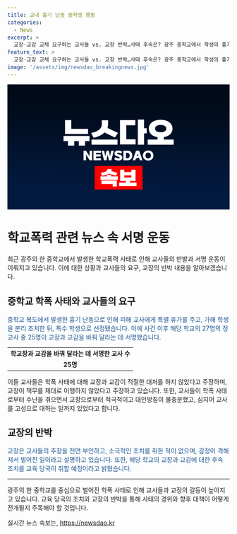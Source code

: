 ```yaml
---
title: 교내 흉기 난동 중학생 행동
categories:
  - News
excerpt: >
  교장·교감 교체 요구하는 교사들 vs. 교장 반박…사태 후속은? 광주 중학교에서 학생의 흉기 난동으로 인한 논란 속에서 교사 25명이 교장·교감 교체를 요구하는 서명운동을 벌이고 있다. 교사들은 교장의 책무 불이행과 학교폭력에 대한 소극적 대응을 비판했으며, 교장은 이에 대해 전면 부인하고 있다. 교육당국은 사실관계 조사 후 대응할 예정이다.
feature_text: >
  교장·교감 교체 요구하는 교사들 vs. 교장 반박…사태 후속은? 광주 중학교에서 학생의 흉기 난동으로 인한 논란 속에서 교사 25명이 교장·교감 교체를 요구하는 서명운동을 벌이고 있다. 교사들은 교장의 책무 불이행과 학교폭력에 대한 소극적 대응을 비판했으며, 교장은 이에 대해 전면 부인하고 있다. 교육당국은 사실관계 조사 후 대응할 예정이다.
image: '/assets/img/newsdao_breakingnews.jpg'
---
```


<p><img src="/assets/img/newsdao_breakingnews.jpg" alt="implanttips 속보" /></p>

<h1>학교폭력 관련 뉴스 속 서명 운동</h1>

<p data-ke-size="size16">최근 광주의 한 중학교에서 발생한 학교폭력 사태로 인해 교사들의 반발과 서명 운동이 이뤄지고 있습니다. 이에 대한 상황과 교사들의 요구, 교장의 반박 내용을 알아보겠습니다.</p>

<h2 data-ke-size="size26">중학교 학폭 사태와 교사들의 요구</h2>

<p><span style="color: #1a5490;">중학교 복도에서 발생한 흉기 난동으로 인해 피해 교사에게 특별 휴가를 주고, 가해 학생을 분리 조치한 뒤, 특수 학생으로 선정됐습니다. 이에 사건 이후 해당 학교의 27명의 정교사 중 25명이 교장과 교감을 바꿔 달라는 데 서명했습니다.</span></p>

<table>
  <tr>
    <td style="text-align: center; height: 17px;"><b>학교장과 교감을 바꿔 달라는 데 서명한 교사 수</b></td>
  </tr>
  <tr>
    <td style="text-align: center; height: 17px;"><b>25명</b></td>
  </tr>
</table>

<p>이들 교사들은 학폭 사태에 대해 교장과 교감이 적절한 대처를 하지 않았다고 주장하며, 교장이 책무를 제대로 이행하지 않았다고 주장하고 있습니다. 또한, 교사들이 학폭 사태로부터 수난을 겪으면서 교장으로부터 적극적이고 대인방침이 불충분했고, 심지어 교사를 고성으로 대하는 일까지 있었다고 합니다.</p>

<h2 data-ke-size="size26">교장의 반박</h2>

<p><span style="color: #1a5490;">교장은 교사들의 주장을 전면 부인하고, 소극적인 조치를 취한 적이 없으며, 감정이 격해져서 벌어진 일이라고 설명하고 있습니다. 또한, 해당 학교의 교장과 교감에 대한 후속 조치를 교육 당국이 취할 예정이라고 밝혔습니다.</span></p>

<hr>

<p data-ke-size="size16">광주의 한 중학교를 중심으로 벌어진 학폭 사태로 인해 교사들과 교장의 갈등이 높아지고 있습니다. 교육 당국의 조치와 교장의 반박을 통해 사태의 경위와 향후 대책이 어떻게 전개될지 주목해야 할 것입니다.</p>
실시간 뉴스 속보는, <a href="https://newsdao.kr" rel="dofollow">https://newsdao.kr</a>


